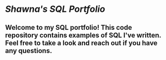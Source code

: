 # *Shawna's SQL Portfolio* 
## **Welcome to my SQL portfolio! This code repository contains examples of SQL I've written. Feel free to take a look and reach out if you have any questions.**

